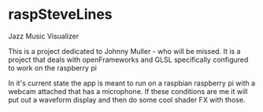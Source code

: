 raspSteveLines
==============

Jazz Music Visualizer

This is a project dedicated to Johnny Muller - who will be missed.  It is a project that deals with openFrameworks and GLSL specifically configured to work on the raspberry pi

In it's current state the app is meant to run on a raspbian raspberry pi with a webcam attached that has a microphone.  If these conditions are me it will put out a waveform display and then do some cool shader FX with those.

